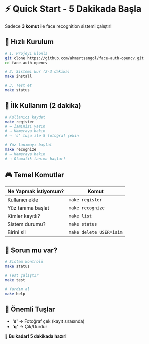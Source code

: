 # ⚡ **Quick Start - 5 Dakikada Başla**

Sadece **3 komut** ile face recognition sistemi çalıştır!

## 🚀 **Hızlı Kurulum**

```bash
# 1. Projeyi klonla
git clone https://github.com/ahmertsengol/face-auth-opencv.git
cd face-auth-opencv

# 2. Sistemi kur (2-3 dakika)
make install

# 3. Test et
make status
```

## 👤 **İlk Kullanım (2 dakika)**

```bash
# Kullanıcı kaydet
make register
# → İsminizi yazın
# → Kameraya bakın  
# → 's' tuşu ile 5 fotoğraf çekin

# Yüz tanımayı başlat
make recognize
# → Kameraya bakın
# → Otomatik tanıma başlar!
```

## 🎮 **Temel Komutlar**

| Ne Yapmak İstiyorsun? | Komut |
|----------------------|-------|
| Kullanıcı ekle | `make register` |
| Yüz tanıma başlat | `make recognize` |
| Kimler kayıtlı? | `make list` |
| Sistem durumu? | `make status` |
| Birini sil | `make delete USER=isim` |

## 🚨 **Sorun mu var?**

```bash
# Sistem kontrolü
make status

# Test çalıştır
make test

# Yardım al
make help
```

## 🎯 **Önemli Tuşlar**

- **'s'** → Fotoğraf çek (kayıt sırasında)
- **'q'** → Çık/Durdur

**🎉 Bu kadar! 5 dakikada hazır!** 